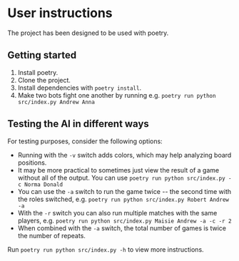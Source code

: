 # User instructions

The project has been designed to be used with poetry.

## Getting started

1. Install poetry.
2. Clone the project.
3. Install dependencies with `poetry install`.
4. Make two bots fight one another by running e.g. `poetry run python src/index.py Andrew Anna`

## Testing the AI in different ways

For testing purposes, consider the following options:

* Running with the `-v` switch adds colors, which may help analyzing board positions.
* It may be more practical to sometimes just view the result of a game without all of the output. You can use `poetry run python src/index.py -c Norma Donald`
* You can use the `-a` switch to run the game twice -- the second time with the roles switched, e.g. `poetry run python src/index.py Robert Andrew -a`
* With the `-r` switch you can also run multiple matches with the same players, e.g. `poetry run python src/index.py Maisie Andrew -a -c -r 2`
* When combined with the `-a` switch, the total number of games is twice the number of repeats.

Run `poetry run python src/index.py -h` to view more instructions.
